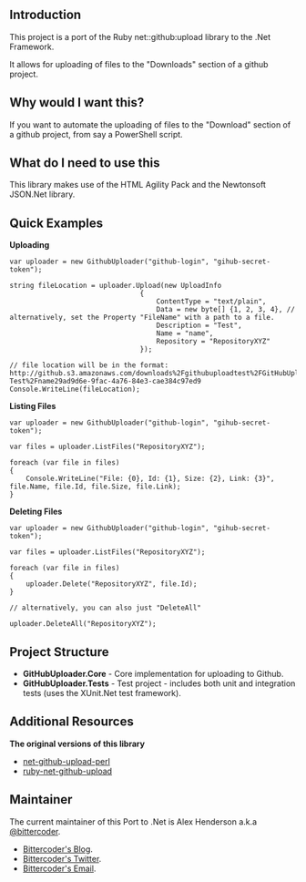 Introduction
------------

This project is a port of the Ruby net::github:upload library to the .Net Framework.

It allows for uploading of files to the "Downloads" section of a github project.

Why would I want this?
----------------------

If you want to automate the uploading of files to the "Download" section of a github project, from say a PowerShell script.

What do I need to use this
--------------------------

This library makes use of the HTML Agility Pack and the Newtonsoft JSON.Net library.

Quick Examples
--------------

**Uploading**

	var uploader = new GithubUploader("github-login", "gihub-secret-token");
		
	string fileLocation = uploader.Upload(new UploadInfo
			                       	{
			                       		ContentType = "text/plain",
			                       		Data = new byte[] {1, 2, 3, 4}, // alternatively, set the Property "FileName" with a path to a file.
			                       		Description = "Test",
			                       		Name = "name",
			                       		Repository = "RepositoryXYZ"
			                       	});
									
	// file location will be in the format:  http://github.s3.amazonaws.com/downloads%2Fgithubuploadtest%2FGitHubUploadDotNet-Test%2Fname29ad9d6e-9fac-4a76-84e3-cae384c97ed9
	Console.WriteLine(fileLocation);  
	
**Listing Files**

	var uploader = new GithubUploader("github-login", "gihub-secret-token");
		
	var files = uploader.ListFiles("RepositoryXYZ");
	
	foreach (var file in files)
	{
		Console.WriteLine("File: {0}, Id: {1}, Size: {2}, Link: {3}", file.Name, file.Id, file.Size, file.Link);
	}
	
**Deleting Files**

	var uploader = new GithubUploader("github-login", "gihub-secret-token");
		
	var files = uploader.ListFiles("RepositoryXYZ");
	
	foreach (var file in files)
	{
		uploader.Delete("RepositoryXYZ", file.Id);
	}
	
	// alternatively, you can also just "DeleteAll"
	
	uploader.DeleteAll("RepositoryXYZ");
	
Project Structure
-----------------

  - **GitHubUploader.Core**  - Core implementation for uploading to Github.
  - **GitHubUploader.Tests** - Test project - includes both unit and integration tests (uses the XUnit.Net test framework).

Additional Resources
--------------------

**The original versions of this library**

  - [net-github-upload-perl][1]
  - [ruby-net-github-upload][2]  

Maintainer
----------

The current maintainer of this Port to .Net is Alex Henderson a.k.a [@bittercoder][3].  

  - [Bittercoder's Blog][3].
  - [Bittercoder's Twitter][4].
  - [Bittercoder's Email][5].

  [1]: https://github.com/Constellation/ruby-net-github-upload
  [2]: https://github.com/typester/net-github-upload-perl
  [3]: http://blog.bittercoder.com/
  [4]: http://twitter.com/bittercoder
  [5]: http://mailto:bittercoder@gmail.com